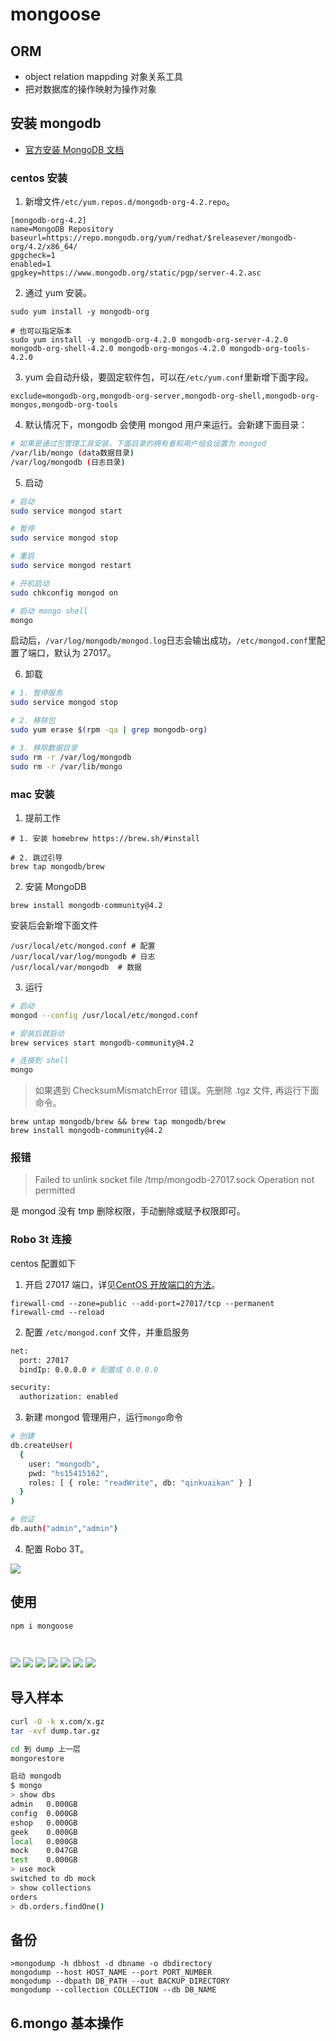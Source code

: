 # mongoose

## ORM

-   object relation mappding 对象关系工具
-   把对数据库的操作映射为操作对象

## 安装 mongodb

-   [官方安装 MongoDB 文档](https://docs.mongodb.com/manual/administration/install-community/)

### centos 安装

1. 新增文件`/etc/yum.repos.d/mongodb-org-4.2.repo`。

```
[mongodb-org-4.2]
name=MongoDB Repository
baseurl=https://repo.mongodb.org/yum/redhat/$releasever/mongodb-org/4.2/x86_64/
gpgcheck=1
enabled=1
gpgkey=https://www.mongodb.org/static/pgp/server-4.2.asc
```

2. 通过 yum 安装。

```
sudo yum install -y mongodb-org

# 也可以指定版本
sudo yum install -y mongodb-org-4.2.0 mongodb-org-server-4.2.0 mongodb-org-shell-4.2.0 mongodb-org-mongos-4.2.0 mongodb-org-tools-4.2.0
```

3. yum 会自动升级，要固定软件包，可以在`/etc/yum.conf`里新增下面字段。

```
exclude=mongodb-org,mongodb-org-server,mongodb-org-shell,mongodb-org-mongos,mongodb-org-tools
```

4. 默认情况下，mongodb 会使用 mongod 用户来运行。会新建下面目录：

```bash
# 如果是通过包管理工具安装，下面目录的拥有者和用户组会设置为 mongod
/var/lib/mongo (data数据目录)
/var/log/mongodb (日志目录)
```

5. 启动

```bash
# 启动
sudo service mongod start

# 暂停
sudo service mongod stop

# 重启
sudo service mongod restart

# 开机启动
sudo chkconfig mongod on

# 启动 mongo shell
mongo
```

启动后，`/var/log/mongodb/mongod.log`日志会输出成功，`/etc/mongod.conf`里配置了端口，默认为 27017。

6. 卸载

```bash
# 1. 暂停服务
sudo service mongod stop

# 2. 移除包
sudo yum erase $(rpm -qa | grep mongodb-org)

# 3. 移除数据目录
sudo rm -r /var/log/mongodb
sudo rm -r /var/lib/mongo
```

### mac 安装

1. 提前工作

```
# 1. 安装 homebrew https://brew.sh/#install

# 2. 跳过引导
brew tap mongodb/brew
```

2.  安装 MongoDB

```
brew install mongodb-community@4.2
```

安装后会新增下面文件

```
/usr/local/etc/mongod.conf # 配置
/usr/local/var/log/mongodb # 日志
/usr/local/var/mongodb  # 数据
```

3. 运行

```bash
# 启动
mongod --config /usr/local/etc/mongod.conf

# 安装后就启动
brew services start mongodb-community@4.2

# 连接到 shell
mongo
```

> 如果遇到 ChecksumMismatchError 错误。先删除 .tgz 文件, 再运行下面命令。

```
brew untap mongodb/brew && brew tap mongodb/brew
brew install mongodb-community@4.2
```

### 报错

> Failed to unlink socket file /tmp/mongodb-27017.sock Operation not permitted

是 mongod 没有 tmp 删除权限，手动删除或赋予权限即可。

### Robo 3t 连接

centos 配置如下

1. 开启 27017 端口，详见[CentOS 开放端口的方法](https://www.cnblogs.com/inos/p/10985042.html)。

```
firewall-cmd --zone=public --add-port=27017/tcp --permanent
firewall-cmd --reload
```

2. 配置 `/etc/mongod.conf` 文件，并重启服务

```bash
net:
  port: 27017
  bindIp: 0.0.0.0 # 配置成 0.0.0.0

security:
  authorization: enabled
```

3. 新建 mongod 管理用户，运行`mongo`命令

```bash
# 创建
db.createUser(
  {
    user: "mongodb",
    pwd: "hs15415162",
    roles: [ { role: "readWrite", db: "qinkuaikan" } ]
  }
)

# 验证
db.auth("admin","admin")
```

4. 配置 Robo 3T。

![](./imgs/robo3t-connect.png)

## 使用

```
npm i mongoose
```

```

```

##

![](2019-12-28-18-17-39.png)
![](2019-12-28-18-22-06.png)
![](2019-12-28-18-24-35.png)
![](2019-12-28-18-24-57.png)
![](2019-12-28-18-26-33.png)
![](2019-12-28-18-27-13.png)
![](2019-12-28-18-29-25.png)

## 导入样本

```sh
curl -O -k x.com/x.gz
tar -xvf dump.tar.gz

cd 到 dump 上一层
mongorestore

启动 mongodb
$ mongo
> show dbs
admin   0.000GB
config  0.000GB
eshop   0.000GB
geek    0.000GB
local   0.000GB
mock    0.047GB
test    0.000GB
> use mock
switched to db mock
> show collections
orders
> db.orders.findOne()
```

## 备份

```
>mongodump -h dbhost -d dbname -o dbdirectory
mongodump --host HOST_NAME --port PORT_NUMBER
mongodump --dbpath DB_PATH --out BACKUP_DIRECTORY
mongodump --collection COLLECTION --db DB_NAME
```

## 6.mongo 基本操作
